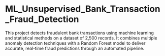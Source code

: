 # ML_Unsupervised_Bank_Transaction_Fraud_Detection
This project detects fraudulent bank transactions using machine learning and statistical methods on a dataset of 2,500 records. It combines multiple anomaly detection techniques with a Random Forest model to deliver accurate, real-time fraud predictions through an automated pipeline.
